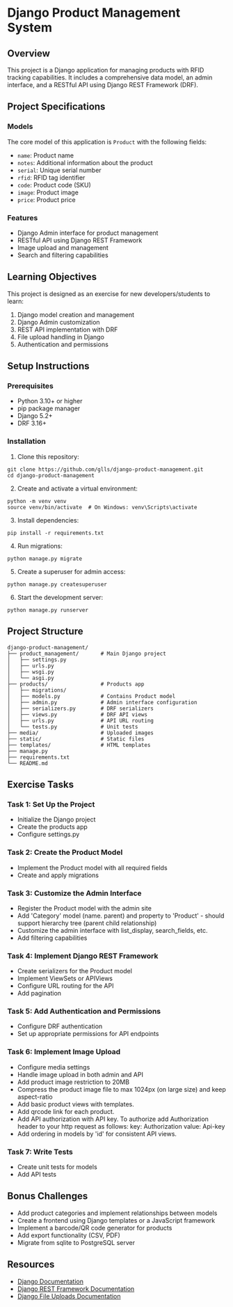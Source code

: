 # Django Product Management System

## Overview

This project is a Django application for managing products with RFID tracking capabilities. It includes a comprehensive data model, an admin interface, and a RESTful API using Django REST Framework (DRF).

## Project Specifications

### Models

The core model of this application is `Product` with the following fields:

- `name`: Product name
- `notes`: Additional information about the product
- `serial`: Unique serial number
- `rfid`: RFID tag identifier
- `code`: Product code (SKU)
- `image`: Product image
- `price`: Product price

### Features

- Django Admin interface for product management
- RESTful API using Django REST Framework
- Image upload and management
- Search and filtering capabilities

## Learning Objectives

This project is designed as an exercise for new developers/students to learn:

1. Django model creation and management
2. Django Admin customization
3. REST API implementation with DRF
4. File upload handling in Django
5. Authentication and permissions

## Setup Instructions

### Prerequisites

- Python 3.10+ or higher
- pip package manager
- Django 5.2+
- DRF 3.16+

### Installation

1. Clone this repository:
```
git clone https://github.com/glls/django-product-management.git
cd django-product-management
```

2. Create and activate a virtual environment:
```
python -m venv venv
source venv/bin/activate  # On Windows: venv\Scripts\activate
```

3. Install dependencies:
```
pip install -r requirements.txt
```

4. Run migrations:
```
python manage.py migrate
```

5. Create a superuser for admin access:
```
python manage.py createsuperuser
```

6. Start the development server:
```
python manage.py runserver
```

## Project Structure

```
django-product-management/
├── product_management/       # Main Django project
│   ├── settings.py
│   ├── urls.py
│   ├── wsgi.py
│   └── asgi.py
├── products/                 # Products app
│   ├── migrations/
│   ├── models.py             # Contains Product model
│   ├── admin.py              # Admin interface configuration
│   ├── serializers.py        # DRF serializers
│   ├── views.py              # DRF API views
│   ├── urls.py               # API URL routing
│   └── tests.py              # Unit tests
├── media/                    # Uploaded images
├── static/                   # Static files
├── templates/                # HTML templates
├── manage.py
├── requirements.txt
└── README.md
```

## Exercise Tasks

### Task 1: Set Up the Project

- Initialize the Django project
- Create the products app
- Configure settings.py

### Task 2: Create the Product Model

- Implement the Product model with all required fields
- Create and apply migrations

### Task 3: Customize the Admin Interface

- Register the Product model with the admin site
- Add 'Category' model (name. parent) and property to 'Product' - should support hierarchy tree (parent child relationship)
- Customize the admin interface with list_display, search_fields, etc.
- Add filtering capabilities

### Task 4: Implement Django REST Framework

- Create serializers for the Product model
- Implement ViewSets or APIViews
- Configure URL routing for the API
- Add pagination

### Task 5: Add Authentication and Permissions

- Configure DRF authentication
- Set up appropriate permissions for API endpoints

### Task 6: Implement Image Upload

- Configure media settings
- Handle image upload in both admin and API
- Add product image restriction to 20MB
- Compress the product image file to max 1024px (on large size) and keep aspect-ratio
- Add basic product views with templates.
- Add qrcode link for each product.
- Add API authorization with API key.
To authorize add Authorization header to your http request as follows:
key: Authorization
value: Api-key <your-api-key>
- Add ordering in models by 'id' for consistent API views.

### Task 7: Write Tests

- Create unit tests for models
- Add API tests

## Bonus Challenges

- Add product categories and implement relationships between models
- Create a frontend using Django templates or a JavaScript framework
- Implement a barcode/QR code generator for products
- Add export functionality (CSV, PDF)
- Migrate from sqlite to PostgreSQL server

## Resources

- [Django Documentation](https://docs.djangoproject.com/)
- [Django REST Framework Documentation](https://www.django-rest-framework.org/)
- [Django File Uploads Documentation](https://docs.djangoproject.com/en/stable/topics/http/file-uploads/)
